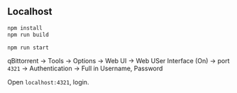 ## Localhost

```sh
npm install
npm run build
```

```sh
npm run start
```

qBittorrent → Tools → Options → Web UI → Web USer Interface (On) → port `4321` → Authentication → Full in Username, Password

Open `localhost:4321`, login.